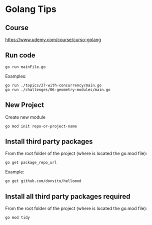 # Golang Tips

## Course

https://www.udemy.com/course/curso-golang

## Run code

```
go run mainFile.go
```

Examples:

```
go run ./topics/27-with-concurrency/main.go
go run ./challenges/06-geometry-modules/main.go
```

## New Project

Create new module

```
go mod init repo-or-project-name
```

## Install third party packages

From the root folder of the project (where is located the go.mod file):

```
go get package_repo_url
```

Example:

```
go get github.com/donvito/hellomod
```

## Install all third party packages required

From the root folder of the project (where is located the go.mod file):

```
go mod tidy
```
